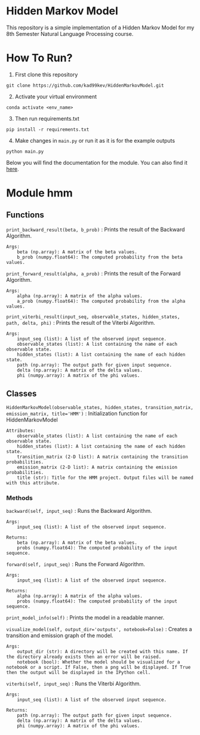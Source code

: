 # Hidden Markov Model
This repository is a simple implementation of a Hidden Markov Model for my 8th Semester Natural Language Processing course.

# How To Run?

1. First clone this repository
```
git clone https://github.com/kad99kev/HiddenMarkovModel.git
```

2. Activate your virtual environment

```
conda activate <env_name>
```

3. Then run requirements.txt

```
pip install -r requirements.txt
```

4. Make changes in ```main.py``` or run it as it is for the example outputs

```
python main.py
```

Below you will find the documentation for the module. You can also find it [here](https://kad99kev.github.io/HiddenMarkovModel/).

Module hmm
==========

Functions
---------

    
`print_backward_result(beta, b_prob)`
:   Prints the result of the Backward Algorithm.
    
    Args:
        beta (np.array): A matrix of the beta values.
        b_prob (numpy.float64): The computed probability from the beta values.

    
`print_forward_result(alpha, a_prob)`
:   Prints the result of the Forward Algorithm.
    
    Args:
        alpha (np.array): A matrix of the alpha values.
        a_prob (numpy.float64): The computed probability from the alpha values.

    
`print_viterbi_result(input_seq, observable_states, hidden_states, path, delta, phi)`
:   Prints the result of the Viterbi Algorithm.
    
    Args:
        input_seq (list): A list of the observed input sequence.
        observable_states (list): A list containing the name of each observable state.
        hidden_states (list): A list containing the name of each hidden state.
        path (np.array): The output path for given input sequence.
        delta (np.array): A matrix of the delta values.
        phi (numpy.array): A matrix of the phi values.

Classes
-------

`HiddenMarkovModel(observable_states, hidden_states, transition_matrix, emission_matrix, title='HMM')`
:   Initialization function for HiddenMarkovModel
    
    Attributes:
        observable_states (list): A list containing the name of each observable state.
        hidden_states (list): A list containing the name of each hidden state.
        transition_matrix (2-D list): A matrix containing the transition probabilities.
        emission_matrix (2-D list): A matrix containing the emission probabilities.
        title (str): Title for the HMM project. Output files will be named with this attribute.

### Methods

`backward(self, input_seq)`
:   Runs the Backward Algorithm.

    Args:
        input_seq (list): A list of the observed input sequence.

    Returns:
        beta (np.array): A matrix of the beta values.
        probs (numpy.float64): The computed probability of the input sequence.

`forward(self, input_seq)`
:   Runs the Forward Algorithm.

    Args:
        input_seq (list): A list of the observed input sequence.

    Returns:
        alpha (np.array): A matrix of the alpha values.
        probs (numpy.float64): The computed probability of the input sequence.

`print_model_info(self)`
:   Prints the model in a readable manner.

`visualize_model(self, output_dir='outputs', notebook=False)`
:   Creates a transition and emission graph of the model.

    Args:
        output_dir (str): A directory will be created with this name. If the directory already exists then an error will be raised.
        notebook (bool): Whether the model should be visualized for a notebook or a script. If False, then a png will be displayed. If True then the output will be displayed in the IPython cell.

`viterbi(self, input_seq)`
:   Runs the Viterbi Algorithm.

    Args:
        input_seq (list): A list of the observed input sequence.

    Returns:
        path (np.array): The output path for given input sequence.
        delta (np.array): A matrix of the delta values.
        phi (numpy.array): A matrix of the phi values.
